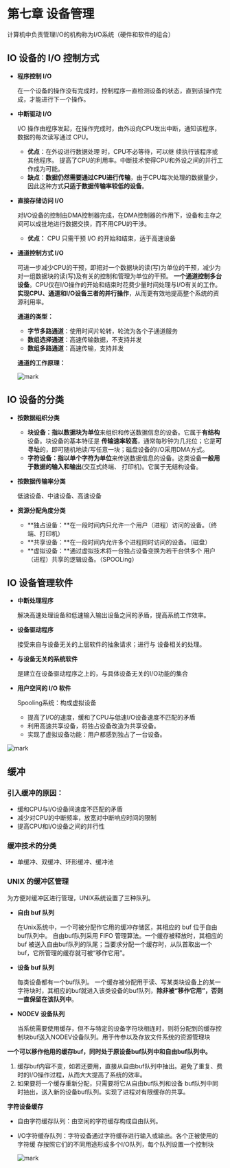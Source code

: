 # 第七章 设备管理

计算机中负责管理I/O的机构称为I/O系统（硬件和软件的组合） 

## IO 设备的 I/O 控制方式

- **程序控制 I/O**

  在一个设备的操作没有完成时，控制程序一直检测设备的状态，直到该操作完成，才能进行下一个操作。 

- **中断驱动 I/O**

  I/O 操作由程序发起，在操作完成时，由外设向CPU发出中断，通知该程序，数据的每次读写通过 CPU。

  - **优点**：在外设进行数据处理 时，CPU不必等待，可以继 续执行该程序或其他程序。 提高了CPU的利用率。中断技术使得CPU和外设之间的并行工作成为可能。 
  - **缺点**：**数据仍然需要通过CPU进行传输**，由于CPU每次处理的数据量少，因此这种方式**只适于数据传输率较低的设备**。 

- **直接存储访问 I/O**

  对I/O设备的控制由DMA控制器完成，在DMA控制器的作用下，设备和主存之间可以成批地进行数据交换，而不用CPU的干涉。 

  - **优点：** CPU 只需干预 I/O 的开始和结束，适于高速设备

- **通道控制方式 I/O**

  可进一步减少CPU的干预，即把对一个数据块的读(写)为单位的干预，减少为对一组数据块的读(写)及有关的控制和管理为单位的干预。 **一个通道控制多台设备**。CPU仅在I/O操作的开始和结束时花费少量时间处理与I/O有关的工作。**实现CPU、通道和I/O设备三者的并行操作**，从而更有效地提高整个系统的资源利用率。

  **通道的类型：**

  - **字节多路通道**：使用时间片轮转，轮流为各个子通道服务
  - **数组选择通道**：高速传输数据，不支持并发
  - **数组多路通道**：高速传输，支持并发

  **通道的工作原理：**

  ![mark](http://7xjpym.com1.z0.glb.clouddn.com/blog/180706/8B8793CHka.png?imageslim)

## IO 设备的分类

- **按数据组织分类**

  - **块设备：**指以**数据块为单位**来组织和传送数据信息的设备。它属于**有结构**设备。块设备的基本特征是 **传输速率较高**，通常每秒钟为几兆位；它是**可寻址**的，即可随机地读/写任意一块；磁盘设备的I/O采用DMA方式。
  - **字符设备：**指**以单个字符为单位**来传送数据信息的设备。这类设备**一般用于数据的输入和输出**(交互式终端、 打印机)。它属于无结构设备。

- **按数据传输率分类**

  低速设备、中速设备、高速设备

- **资源分配角度分类**

  - **独占设备：**在一段时间内只允许一个用户（进程）访问的设备。（终端、打印机）
  - **共享设备：**在一段时间内允许多个进程同时访问的设备。（磁盘）
  - **虚拟设备：**通过虚拟技术将一台独占设备变换为若干台供多个 用户（进程）共享的逻辑设备。（SPOOLing）

## IO 设备管理软件

- **中断处理程序**

  解决高速处理设备和低速输入输出设备之间的矛盾，提高系统工作效率。

- **设备驱动程序**

  接受来自与设备无关的上层软件的抽象请求；进行与 设备相关的处理。

- **与设备无关的系统软件**

  是建立在设备驱动程序之上的，与具体设备无关的I/O功能的集合

- **用户空间的 I/O 软件**

  Spooling系统：构成虚拟设备

  - 提高了I/O的速度，缓和了CPU与低速I/O设备速度不匹配的矛盾
  - 利用高速共享设备，将独占设备改造为共享设备。
  - 实现了虚拟设备功能：用户都感到独占了一台设备。

![mark](http://7xjpym.com1.z0.glb.clouddn.com/blog/180706/HF5glAiDbH.png?imageslim)

## 缓冲

### 引入缓冲的原因：

- 缓和CPU与I/O设备间速度不匹配的矛盾
- 减少对CPU的中断频率，放宽对中断响应时间的限制
- 提高CPU和I/O设备之间的并行性

### 缓冲技术的分类

- 单缓冲、双缓冲、环形缓冲、缓冲池

### UNIX 的缓冲区管理

为方便对缓冲区进行管理，UNIX系统设置了三种队列。 

- **自由 buf 队列**

  在Unix系统中，一个可被分配作它用的缓冲存储区，其相应的 buf 位于自由buf队列中。 自由buf队列采用 FIFO 管理算法。一个缓存被释放时，其相应的 buf 被送入自由buf队列的队尾；当要求分配一个缓存时，从队首取出一个buf，它所管理的缓存就可被“移作它用”。

- **设备 buf 队列**

  每类设备都有一个buf队列。 一个缓存被分配用于读、写某类块设备上的某一字符块时，其相应的buf就进入该类设备的buf队列，**除非被“移作它用”，否则一直保留在该队列中**。 

- **NODEV 设备队列**

  当系统需要使用缓存，但不与特定的设备字符块相连时，则将分配到的缓存控制块buf送入NODEV设备队列。用于传参以及存放文件系统的资源管理块 

**一个可以移作他用的缓存buf，同时处于原设备buf队列中和自由buf队列中。**

1. 缓存buf内容不变，如若还要用，直接从自由buf队列中抽出。避免了重复、费时的I/O操作过程，从而大大提高了系统的效率。
2. 如果要将一个缓存重新分配，只需要将它从自由buf队列和设备 buf队列中同时抽出，送入新的设备buf队列。实现了进程对有限缓存的共享。

**字符设备缓存**

- 自由字符缓存队列：由空闲的字符缓存构成自由队列。 

- I/O字符缓存队列：字符设备通过字符缓存进行输入或输出。各个正被使用的字符缓 存按照它们的不同用途形成多个I/O队列，每个队列设置一个控制块 

  ![mark](http://7xjpym.com1.z0.glb.clouddn.com/blog/180706/hjfBGBIJi3.png?imageslim)